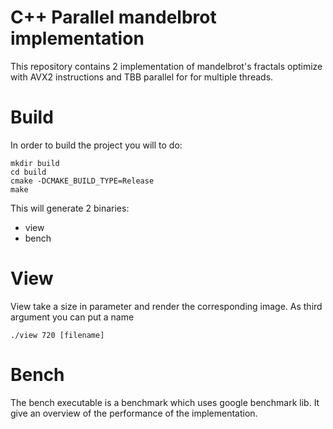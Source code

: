 # C++ Parallel mandelbrot implementation

This repository contains 2 implementation of mandelbrot's fractals optimize with AVX2 instructions
and TBB parallel for for multiple threads.

# Build

In order to build the project you will to do:
```
mkdir build
cd build
cmake -DCMAKE_BUILD_TYPE=Release
make
```

This will generate 2 binaries:
- view
- bench

# View
View take a size in parameter and render the corresponding image. As third argument you can put a
name
```
./view 720 [filename]
```

# Bench
The bench executable is a benchmark which uses google benchmark lib. It give an
overview of the performance of the implementation.
